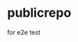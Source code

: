 # publicrepo
for e2e test













































































































































































































































































































































































































































































































































































































































































































































































































































































































































































































































































































































































































































































































































































































































